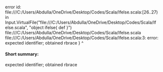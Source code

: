 error id: file:///C:/Users/Abdulla/OneDrive/Desktop/Codes/Scala/Ifelse.scala:[26..27) in Input.VirtualFile("file:///C:/Users/Abdulla/OneDrive/Desktop/Codes/Scala/Ifelse.scala", "object ifelse{
    def 
}")
file:///C:/Users/Abdulla/OneDrive/Desktop/Codes/Scala/Ifelse.scala
file:///C:/Users/Abdulla/OneDrive/Desktop/Codes/Scala/Ifelse.scala:3: error: expected identifier; obtained rbrace
}
^
#### Short summary: 

expected identifier; obtained rbrace